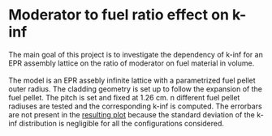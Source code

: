 # Moderator to fuel ratio effect on k-inf 

The main goal of this project is to investigate the dependency of k-inf for an EPR assembly lattice on the ratio of moderator on fuel material in volume.\
\
The model is an EPR assebly infinite lattice with a parametrized fuel pellet outer radius. The cladding geometry is set up to follow the expansion of the fuel pellet.
The pitch is set and fixed at 1.26 cm. n different fuel pellet radiuses are tested and the corresponding k-inf is computed. The errorbars are not present in the [resulting 
plot](results.png) because the standard deviation of the k-inf distribution is negligible for all the configurations considered.
